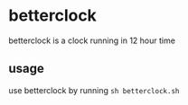 # betterclock

betterclock is a clock running in 12 hour time

## usage

use betterclock by running `sh betterclock.sh`
